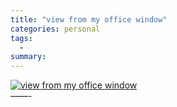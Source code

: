 ```yaml
---
title: "view from my office window"
categories: personal
tags:
  -
summary: 
---
```

<p><a href="http://www.flickr.com/photos/87949960@N00/9725740/"><img src="http://photos6.flickr.com/9725740_4cc896c844_s.jpg" title="view from my office window" alt="view from my office window" /></a><br />
&#8212;&#8212;-</p>
